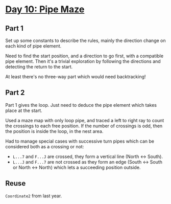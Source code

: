 # [Day 10: Pipe Maze](https://adventofcode.com/2023/day/10)


## Part 1
Set up some constants to describe the rules, mainly the direction change on each kind of pipe element.

Need to find the start position, and a direction to go first, with a compatible pipe element.
Then it's a trivial exploration by following the directions and detecting the return to the start. 

At least there's no three-way part which would need backtracking!

## Part 2
Part 1 gives the loop. Just need to deduce the pipe element which takes place at the start.

Used a maze map with only loop pipe, and traced a left to right ray to count the crossings to each free position.
If the number of crossings is odd, then the position is inside the loop, in the nest area.

Had to manage special cases with successive turn pipes which can be considered both as a crossing or not:

* `L...7` and `F...J` are crossed, they form a vertical line (North <-> South).
* `L...J` and `F...7` are not crossed as they form an edge (South <-> South or North <-> North) 
which lets a succeeding position outside.

## Reuse
`Coordinate2` from last year.
